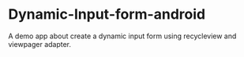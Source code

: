 # Dynamic-Input-form-android
A demo app about create a dynamic input form using recycleview and viewpager adapter.
